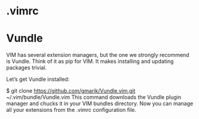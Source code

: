 .vimrc
=======

Vundle
======

VIM has several extension managers, but the one we strongly recommend is Vundle. Think of it as pip for VIM. It makes installing and updating packages trivial.

Let’s get Vundle installed:

$ git clone https://github.com/gmarik/Vundle.vim.git ~/.vim/bundle/Vundle.vim
This command downloads the Vundle plugin manager and chucks it in your VIM bundles directory. Now you can manage all your extensions from the .vimrc configuration file.

